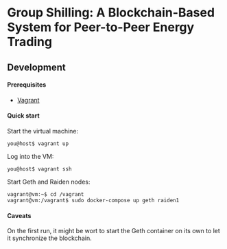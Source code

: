 # Group Shilling: A Blockchain-Based System for Peer-to-Peer Energy Trading

## Development

#### Prerequisites

- [Vagrant](https://www.vagrantup.com/)

#### Quick start

Start the virtual machine:

```console
you@host$ vagrant up
```

Log into the VM:

```console
you@host$ vagrant ssh
```

Start Geth and Raiden nodes:

```console
vagrant@vm:~$ cd /vagrant
vagrant@vm:/vagrant$ sudo docker-compose up geth raiden1
```

#### Caveats

On the first run, it might be wort to start the Geth container on its own to let it synchronize the blockchain.
